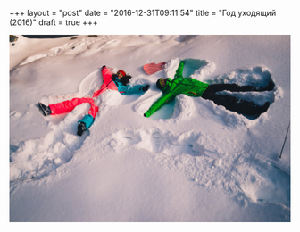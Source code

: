 +++
layout = "post"
date = "2016-12-31T09:11:54"
title = "Год уходящий (2016)"
draft = true
+++



![image](/post/2015/12/review-2015.jpg)